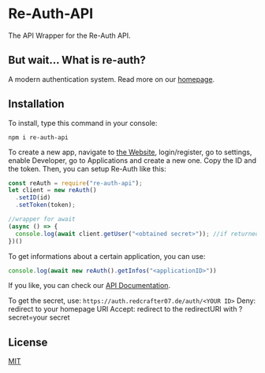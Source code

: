 # Re-Auth-API
The API Wrapper for the Re-Auth API.

## But wait... What is re-auth?
A modern authentication system. Read more on our [homepage](https://auth.redcrafter07.de).

## Installation
To install, type this command in your console:
```
npm i re-auth-api
```

To create a new app, navigate to [the Website](https://auth.redcrafter07.de), login/register, go to settings, enable Developer, go to Applications and create a new one. Copy the ID and the token. Then, you can setup Re-Auth like this:

```js
const reAuth = require("re-auth-api");
let client = new reAuth()
  .setID(id)
  .setToken(token);

//wrapper for await
(async () => {
  console.log(await client.getUser("<obtained secret>")); //if returned "Authorized!", you did everything right.
})()
```

To get informations about a certain application, you can use:
```js
console.log(await new reAuth().getInfos("<applicationID>"))
```

If you like, you can check our [API Documentation](https://auth.redcrafter07.de/docs).

To get the secret, use:
```https://auth.redcrafter07.de/auth/<YOUR ID>```
Deny: redirect to your homepage URI
Accept: redirect to the redirectURI with ?secret=your secret

## License
[MIT](https://github.com/FishingHacks/ReAuth-API/blob/main/LICENSE)
